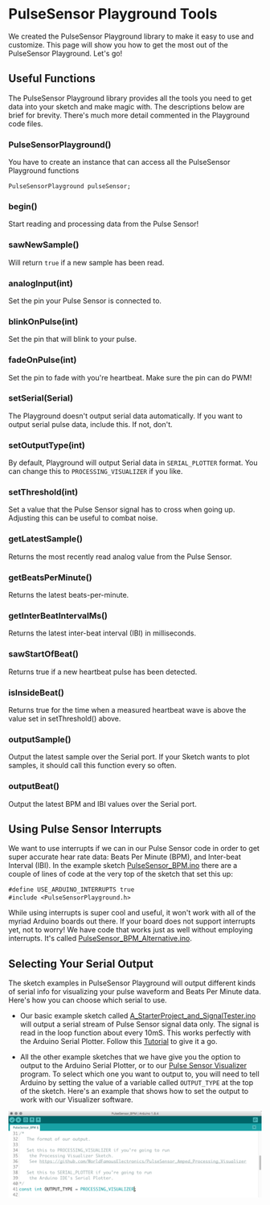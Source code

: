 # PulseSensor Playground Tools

We created the PulseSensor Playground library to make it easy to use and customize. This page will show you how to get the most out of the PulseSensor Playground. Let's go!
	
## Useful Functions

The PulseSensor Playground library provides all the tools you need to get data into your sketch and make magic with. The descriptions below are brief for brevity. There's much more detail commented in the Playground code files.

### PulseSensorPlayground()
You have to create an instance that can access all the PulseSensor Playground functions

	PulseSensorPlayground pulseSensor;

### begin()
Start reading and processing data from the Pulse Sensor!

### sawNewSample()
Will return `true` if a new sample has been read.

### analogInput(int)
Set the pin your Pulse Sensor is connected to.

### blinkOnPulse(int)
Set the pin that will blink to your pulse.

### fadeOnPulse(int)
Set the pin to fade with you're heartbeat. Make sure the pin can do PWM!

### setSerial(Serial)
The Playground doesn't output serial data automatically. If you want to output serial pulse data, include this. If not, don't.

### setOutputType(int)
By default, Playground will output Serial data in `SERIAL_PLOTTER` format. You can change this to `PROCESSING_VISUALIZER` if you like. 

### setThreshold(int)
Set a value that the Pulse Sensor signal has to cross when going up. Adjusting this can be useful to combat noise.

### getLatestSample()
Returns the most recently read analog value from the Pulse Sensor.

### getBeatsPerMinute()
Returns the latest beats-per-minute. 

### getInterBeatIntervalMs()
Returns the latest inter-beat interval (IBI) in milliseconds.

### sawStartOfBeat()
Returns true if a new heartbeat pulse has been detected.

### isInsideBeat()
Returns true for the time when a measured heartbeat wave is above the value set in setThreshold() above. 

### outputSample()
Output the latest sample over the Serial port. If your Sketch wants to plot samples, it should call this function every so often.

### outputBeat()
Output the latest BPM and IBI values over the Serial port.

## Using Pulse Sensor Interrupts

We want to use interrupts if we can in our Pulse Sensor code in order to get super accurate hear rate data: Beats Per Minute (BPM), and Inter-beat Interval (IBI). In the example sketch [PulseSensor_BPM.ino](https://github.com/biomurph/PulseSensorPlayground/tree/master/examples/PulseSensor_BPM) there are a couple of lines of code at the very top of the sketch that set this up:

	#define USE_ARDUINO_INTERRUPTS true
	#include <PulseSensorPlayground.h>
	
While using interrupts is super cool and useful, it won't work with all of the myriad Arduino boards out there. If your board does not support interrupts yet, not to worry! We have code that works just as well without employing interrupts. It's called [PulseSensor_BPM_Alternative.ino](https://github.com/biomurph/PulseSensorPlayground/tree/master/examples/PulseSensor_BPM_Alternative).

## Selecting Your Serial Output

The sketch examples in PulseSensor Playground will output different kinds of serial info for visualizing your pulse waveform and Beats Per Minute data. Here's how you can choose which serial to use.

* Our basic example sketch called [A_StarterProject_and_SignalTester.ino](https://github.com/biomurph/PulseSensorPlayground/tree/master/examples/A_StarterProject_and_SignalTester) will output a serial stream of Pulse Sensor signal data only. The signal is read in the loop function about every 10mS. This works perfectly with the Arduino Serial Plotter. Follow this [Tutorial](https://pulsesensor.com/pages/code-and-guide) to give it a go.

* All the other example sketches that we have give you the option to output to the Arduino Serial Plotter, or to our [Pulse Sensor Visualizer](https://github.com/WorldFamousElectronics/PulseSensor_Amped_Processing_Visualizer) program. To select which one you want to output to, you will need to tell Arduino by setting the value of a variable called `OUTPUT_TYPE` at the top of the sketch. Here's an example that shows how to set the output to work with our Visualizer software.
  
![outputType](/images/outputType.png)
